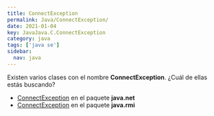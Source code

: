 ```yaml
---
title: ConnectException
permalink: Java/ConnectException/
date: 2021-01-04
key: JavaJava.C.ConnectException
category: java
tags: ['java se']
sidebar: 
  nav: java
---
```


Existen varios clases con el nombre **ConnectException**. ¿Cuál de ellas estás buscando?
<ul>
<li><a href="/Java/ConnectException-java-net/">ConnectException</a> en el paquete <strong>java.net</strong></li>
<li><a href="/Java/ConnectException-java-rmi/">ConnectException</a> en el paquete <strong>java.rmi</strong></li>
<ul>
